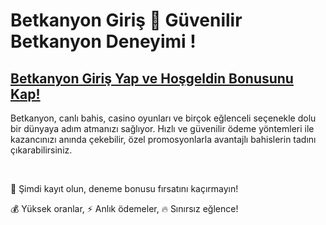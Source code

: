 # Betkanyon Giriş 🎲 Güvenilir Betkanyon Deneyimi !

## [Betkanyon Giriş Yap ve Hoşgeldin Bonusunu Kap!](https://winzhub.org/?utm_source=Betkanyon&utm_medium=referral)

Betkanyon, canlı bahis, casino oyunları ve birçok eğlenceli seçenekle dolu bir dünyaya adım atmanızı sağlıyor. Hızlı ve güvenilir ödeme yöntemleri ile kazancınızı anında çekebilir, özel promosyonlarla avantajlı bahislerin tadını çıkarabilirsiniz. 

<br>

🎁 Şimdi kayıt olun, deneme bonusu fırsatını kaçırmayın!

💰 Yüksek oranlar, ⚡ Anlık ödemeler, 🔥 Sınırsız eğlence!

